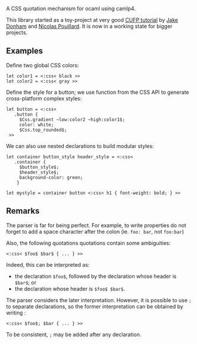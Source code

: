 A CSS quotation mechanism for ocaml using camlp4.

This library started as a toy-project at very good
[CUFP tutorial](http://cufp.org/conference/sessions/2010/camlp4-and-template-haskell)
by [Jake Donham](http://www.github.com/jaked) and [Nicolas Pouillard](http://www.github.com/np).
It is now in a working state for bigger projects.

Examples
--------

Define two global CSS colors:

    let color1 = <:css< black >>
    let color2 = <:css< gray >>

Define the style for a button; we use function from the CSS API to generate cross-platform
complex styles:

    let button = <:css< 
       .button {
         $Css.gradient ~low:color2 ~high:color1$;
         color: white;
         $Css.top_rounded$;
     >>

We can also use nested declarations to build modular styles:

    let container button_style header_style = <:css<
       .container {
         $button_style$;
         $header_style$;
         background-color: green;
        }

    let mystyle = container button <:css< h1 { font-weight: bold; } >>

Remarks
-------

The parser is far for being perfect. For example, to write properties do not forget to add a space
character after the colon (ie. `foo: bar`, not `foo:bar`)
	
		
Also, the following quotations quotations contain some ambiguities:

    <:css< $foo$ $bar$ { ... } >>

Indeed, this can be interpreted as:

* the declaration `$foo$`, followed by the declaration whose header is `$bar$`; or
* the declaration whose header is `$foo$ $bar$`.

The parser considers the later interpretation. However, it is possible to
use `;` to separate declarations, so the former interpretation can be
obtained by writing :

    <:css< $foo$; $bar { ... } >>

To be consistent, `;` may be added after any declaration.
